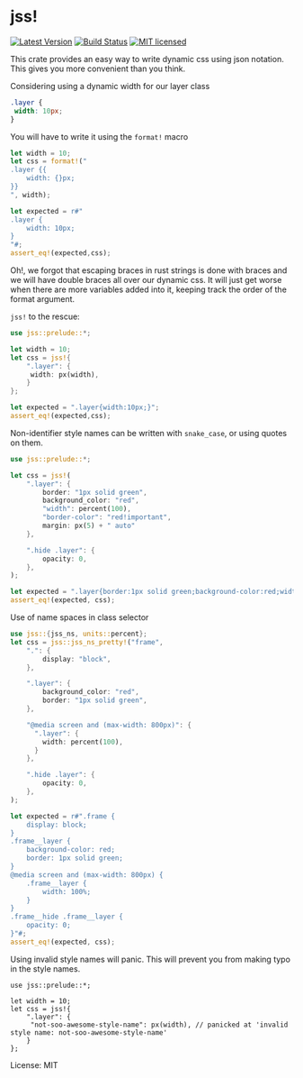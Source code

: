 # jss!

[![Latest Version](https://img.shields.io/crates/v/jss.svg)](https://crates.io/crates/jss)
[![Build Status](https://github.com/ivanceras/jss/actions/workflows/rust.yml/badge.svg)](https://github.com/ivanceras/jss/actions/workflows/rust.yml)
[![MIT licensed](https://img.shields.io/badge/license-MIT-blue.svg)](./LICENSE)

This crate provides an easy way to write dynamic css using json notation.
This gives you more convenient than you think.


Considering using a dynamic width for our layer class

```css
.layer {
 width: 10px;
}
```

You will have to write it using the `format!` macro

```rust
let width = 10;
let css = format!("
.layer {{
    width: {}px;
}}
", width);

let expected = r#"
.layer {
    width: 10px;
}
"#;
assert_eq!(expected,css);
```

Oh!, we forgot that escaping braces in rust strings is done with braces and we will have double braces all over our dynamic css.
It will just get worse when there are more variables added into it, keeping track the order of the format argument.

`jss!` to the rescue:

```rust
use jss::prelude::*;

let width = 10;
let css = jss!{
    ".layer": {
     width: px(width),
    }
};

let expected = ".layer{width:10px;}";
assert_eq!(expected,css);

```

Non-identifier style names can be written with `snake_case`, or using quotes on them.
```rust
use jss::prelude::*;

let css = jss!(
    ".layer": {
        border: "1px solid green",
        background_color: "red",
        "width": percent(100),
        "border-color": "red!important",
        margin: px(5) + " auto"
    },

    ".hide .layer": {
        opacity: 0,
    },
);

let expected = ".layer{border:1px solid green;background-color:red;width:100%;border-color:red!important;margin:5px auto;}.hide .layer{opacity:0;}";
assert_eq!(expected, css);
```

Use of name spaces in class selector
```rust
use jss::{jss_ns, units::percent};
let css = jss::jss_ns_pretty!("frame",
    ".": {
        display: "block",
    },

    ".layer": {
        background_color: "red",
        border: "1px solid green",
    },

    "@media screen and (max-width: 800px)": {
      ".layer": {
        width: percent(100),
      }
    },

    ".hide .layer": {
        opacity: 0,
    },
);

let expected = r#".frame {
    display: block;
}
.frame__layer {
    background-color: red;
    border: 1px solid green;
}
@media screen and (max-width: 800px) {
    .frame__layer {
        width: 100%;
    }
}
.frame__hide .frame__layer {
    opacity: 0;
}"#;
assert_eq!(expected, css);
```


Using invalid style names will panic. This will prevent you from making typo in the style names.

```rust,ignore
use jss::prelude::*;

let width = 10;
let css = jss!{
    ".layer": {
     "not-soo-awesome-style-name": px(width), // panicked at 'invalid style name: not-soo-awesome-style-name'
    }
};
```

License: MIT
